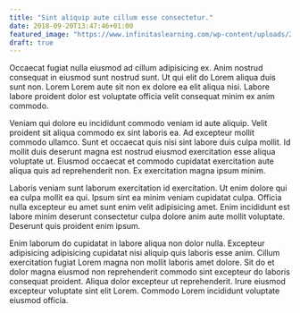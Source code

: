 ```yaml
---
title: "Sint aliquip aute cillum esse consectetur."
date: 2018-09-20T13:47:46+01:00
featured_image: "https://www.infinitaslearning.com/wp-content/uploads/2019/01/xTaco-Morelisse_sq-1-400x225.jpg.pagespeed.ic.9m_orIkmhS.webp"
draft: true
---
```


Occaecat fugiat nulla eiusmod ad cillum adipisicing ex. Anim nostrud consequat in eiusmod sunt nostrud sunt. Ut qui elit do Lorem aliqua duis sunt non. Lorem Lorem aute sit non ex dolore ea elit aliqua nisi. Labore labore proident dolor est voluptate officia velit consequat minim ex anim commodo.

Veniam qui dolore eu incididunt commodo veniam id aute aliquip. Velit proident sit aliqua commodo ex sint laboris ea. Ad excepteur mollit commodo ullamco. Sunt et occaecat quis nisi sint labore duis culpa mollit. Id mollit duis deserunt magna est nostrud eiusmod exercitation esse aliqua voluptate ut. Eiusmod occaecat et commodo cupidatat exercitation aute aliqua quis ad reprehenderit non. Ex exercitation magna ipsum minim.

Laboris veniam sunt laborum exercitation id exercitation. Ut enim dolore qui ea culpa mollit ea qui. Ipsum sint ea minim veniam cupidatat culpa. Officia nulla excepteur eu amet sunt enim velit adipisicing amet. Enim incididunt est labore minim deserunt consectetur culpa dolore anim aute mollit voluptate. Deserunt quis proident enim ipsum.

Enim laborum do cupidatat in labore aliqua non dolor nulla. Excepteur adipisicing adipisicing cupidatat nisi aliquip quis laboris esse anim. Cillum exercitation fugiat Lorem magna non mollit laboris amet dolore. Sit do et dolor magna eiusmod non reprehenderit commodo sint excepteur do laboris consequat proident. Aliqua dolor excepteur ut reprehenderit. Irure eiusmod excepteur voluptate sint elit Lorem. Commodo Lorem incididunt voluptate eiusmod officia.
